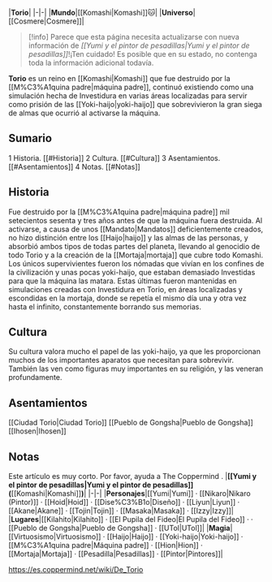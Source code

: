 

|**Torio**|
|-|-|
|**Mundo**|[[Komashi\|Komashi]]🐱︎|
|**Universo**|[[Cosmere\|Cosmere]]|

> [!info] Parece que esta página necesita actualizarse con nueva información de *[[Yumi y el pintor de pesadillas\|Yumi y el pintor de pesadillas]]*!¡Ten cuidado! Es posible que en su estado, no contenga toda la información adicional todavía.

**Torio** es un reino en [[Komashi\|Komashi]] que fue destruido por la [[M%C3%A1quina padre\|máquina padre]], continuó existiendo como una simulación hecha de Investidura en varias áreas localizadas para servir como prisión de las [[Yoki-haijo\|yoki-haijo]] que sobrevivieron la gran siega de almas que ocurrió al activarse la máquina.

## Sumario

1 Historia. [[#Historia]] 
2 Cultura. [[#Cultura]] 
3 Asentamientos. [[#Asentamientos]] 
4 Notas. [[#Notas]] 


## Historia
Fue destruido por la [[M%C3%A1quina padre\|máquina padre]] mil setecientos sesenta y tres años antes de que la máquina fuera destruida. Al activarse, a causa de unos [[Mandato\|Mandatos]] deficientemente creados, no hizo distinción entre los [[Haijo\|haijo]] y las almas de las personas, y absorbió ambos tipos de todas partes del planeta, llevando al genocidio de todo Torio y a la creación de la [[Mortaja\|mortaja]] que cubre todo Komashi. Los únicos supervivientes fueron los nómadas que vivían en los confines de la civilización y unas pocas yoki-haijo, que estaban demasiado Investidas para que la máquina las matara. Estas últimas fueron mantenidas en simulaciones creadas con Investidura en Torio, en áreas localizadas y escondidas en la mortaja, donde se repetía el mismo día una y otra vez hasta el infinito, constantemente borrando sus memorias.

## Cultura
Su cultura valora mucho el papel de las yoki-haijo, ya que les proporcionan muchos de los importantes aparatos que necesitan para sobrevivir. También las ven como figuras muy importantes en su religión, y las veneran profundamente.

## Asentamientos
[[Ciudad Torio\|Ciudad Torio]]
[[Pueblo de Gongsha\|Pueblo de Gongsha]]
[[Ihosen\|Ihosen]]
## Notas

Este artículo es muy corto. Por favor, ayuda a The Coppermind .
|**[[Yumi y el pintor de pesadillas\|Yumi y el pintor de pesadillas]] (**[[Komashi\|Komashi]]**)**|
|-|-|
|**Personajes**|[[Yumi\|Yumi]] · [[Nikaro\|Nikaro (Pintor)]] · [[Hoid\|Hoid]] · [[Dise%C3%B1o\|Diseño]] · [[Liyun\|Liyun]] · [[Akane\|Akane]] · [[Tojin\|Tojin]] · [[Masaka\|Masaka]] · [[Izzy\|Izzy]]|
|**Lugares**|[[Kilahito\|Kilahito]] · [[El Pupila del Fideo\|El Pupila del Fideo]] ·  · [[Pueblo de Gongsha\|Pueblo de Gongsha]] · [[UTol\|UTol]]|
|**Magia**|[[Virtuosismo\|Virtuosismo]] · [[Haijo\|Haijo]] · [[Yoki-haijo\|Yoki-haijo]] · [[M%C3%A1quina padre\|Máquina padre]] · [[Hion\|Hion]] · [[Mortaja\|Mortaja]] · [[Pesadilla\|Pesadillas]] · [[Pintor\|Pintores]]|





https://es.coppermind.net/wiki/De_Torio